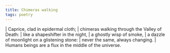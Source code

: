 ```yaml
---
title: Chimeras walking
tags: poetry
---
```


| Caprice, clad in epidermal cloth;
| chimeras walking through the Valley of Death:
| like a shapeshifter in the night,
| a ghostly wisp of smoke,
| a dazzle of moonlight on a glistening stone:
| never the same, always changing.
| Humans beings are a flux in the middle of the universe.
